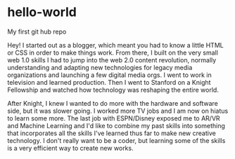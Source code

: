 # hello-world
My first git hub repo

Hey! I started out as a blogger, which meant you had to know a little HTML or CSS in order to make things work. From there, I built on the very small web 1.0 skills I had to jump into the web 2.0 content revolution, normally understanding and adapting new technologies for legacy media organizations and launching a few digital media orgs. I went to work in television and learned production. Then I went to Stanford on a Knight Fellowship and watched how technology was reshaping the entire world. 

After Knight, I knew I wanted to do more with the hardware and software side, but it was slower going. I worked more TV jobs and I am now on hiatus to learn some more. The last job with ESPN/Disney exposed me to AR/VR and Machine Learning and I'd like to combine my past skills into something that incorporates all the skills I've learned thus far to make new creative technology. I don't really want to be a coder, but learning some of the skills is a very efficient way to create new works. 
